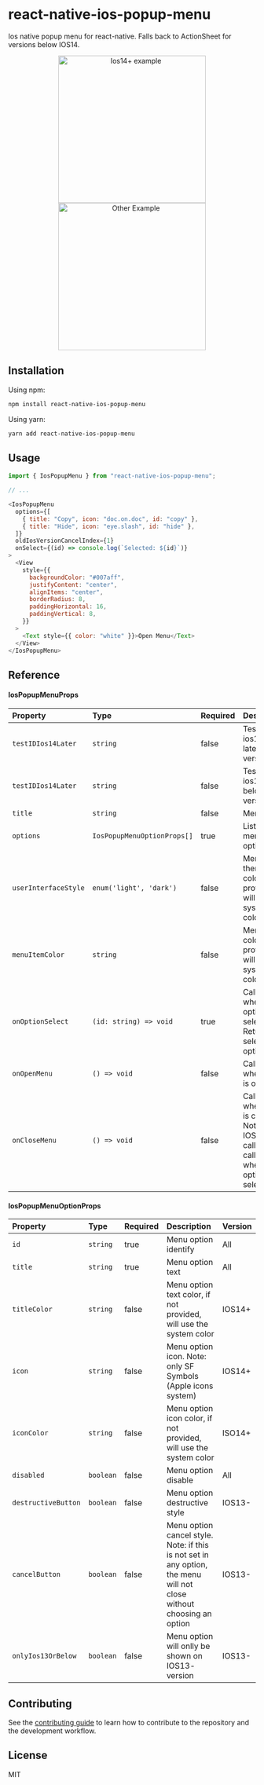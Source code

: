 # react-native-ios-popup-menu

Ios native popup menu for react-native. Falls back to ActionSheet for versions below IOS14.

<p align="center">
  <img src="https://github.com/user-attachments/assets/2284383d-f8af-4f15-a43b-ffbf1faac7be" width="300" alt="Ios14+ example" />
  <img src="https://github.com/user-attachments/assets/19ac4404-b687-4e0c-9357-3fe7769389e9" width="300" alt="Other Example" />
</p>

## Installation

Using npm:

```sh
npm install react-native-ios-popup-menu
```

Using yarn:

```sh
yarn add react-native-ios-popup-menu
```

## Usage


```js
import { IosPopupMenu } from "react-native-ios-popup-menu";

// ...

<IosPopupMenu
  options={[
    { title: "Copy", icon: "doc.on.doc", id: "copy" },
    { title: "Hide", icon: "eye.slash", id: "hide" },
  ]}
  oldIosVersionCancelIndex={1}
  onSelect={(id) => console.log(`Selected: ${id}`)}
>
  <View
    style={{
      backgroundColor: "#007aff",
      justifyContent: "center",
      alignItems: "center",
      borderRadius: 8,
      paddingHorizontal: 16,
      paddingVertical: 8,
    }}
  >
    <Text style={{ color: "white" }}>Open Menu</Text>
  </View>
</IosPopupMenu>
```


## Reference

#### IosPopupMenuProps

| Property | Type     | Required | Description               | Version |
| :-------- | :------- | :----- | :------------------------- | :-----  |
| `testIDIos14Later` | `string` | false | TestID for ios14 or later version | IOS14+ |
| `testIDIos14Later` | `string` | false | TestID for ios13 or below version | IOS13- |
| `title` | `string` | false | Menu title |  All |
| `options` | `IosPopupMenuOptionProps[]` | true | List of menu options |  All |
| `userInterfaceStyle` | `enum('light', 'dark')	` | false | Menu theme color, if not provided, will use the system color |  All |
| `menuItemColor` | `string` | false | Menu text color, if not provided, will use the system color |  IOS13- |
| `onOptionSelect` | `(id: string) => void` | true | Callback when menu option is selected Returns the selected option id |  All |
| `onOpenMenu` | `() => void` | false | Callback when menu is opened |  All |
| `onCloseMenu` | `() => void` | false | Callback when menu is closed. Note: In IOS14+ this callback is called only when an option is selected |  All |

#### IosPopupMenuOptionProps

| Property | Type     | Required | Description               | Version |
| :-------- | :------- | :----- | :------------------------- | :-----  |
| `id` | `string` | true | Menu option identify | All |
| `title` | `string` | true | Menu option text | All |
| `titleColor` | `string` | false | Menu option text color, if not provided, will use the system color | IOS14+ |
| `icon` | `string` | false | Menu option icon. Note: only SF Symbols (Apple icons system) | IOS14+ |
| `iconColor` | `string` | false | Menu option icon color, if not provided, will use the system color | ISO14+ |
| `disabled` | `boolean` | false | Menu option disable | All |
| `destructiveButton` | `boolean` | false | Menu option destructive style | IOS13- |
| `cancelButton` | `boolean` | false | Menu option cancel style. Note: if this is not set in any option, the menu will not close without choosing an option | IOS13- |
| `onlyIos13OrBelow` | `boolean` | false | Menu option will onlly be shown on IOS13- version | IOS13- |

## Contributing

See the [contributing guide](CONTRIBUTING.md) to learn how to contribute to the repository and the development workflow.

## License

MIT

